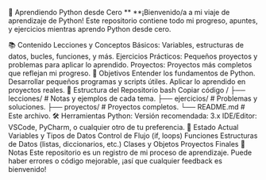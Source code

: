 🚀 Aprendiendo Python desde Cero
**
**¡Bienvenido/a a mi viaje de aprendizaje de Python! Este repositorio contiene todo mi progreso, apuntes, y ejercicios mientras aprendo Python desde cero.

📚 Contenido
Lecciones y Conceptos Básicos: Variables, estructuras de datos, bucles, funciones, y más.
Ejercicios Prácticos: Pequeños proyectos y problemas para aplicar lo aprendido.
Proyectos: Proyectos más completos que reflejan mi progreso.
📌 Objetivos
Entender los fundamentos de Python.
Desarrollar pequeños programas y scripts útiles.
Aplicar lo aprendido en proyectos reales.
📁 Estructura del Repositorio
bash
Copiar código
/
├── lecciones/            # Notas y ejemplos de cada tema.
├── ejercicios/           # Problemas y soluciones.
├── proyectos/            # Proyectos completos.
└── README.md             # Este archivo.
🛠️ Herramientas
Python: Versión recomendada: 3.x
IDE/Editor: VSCode, PyCharm, o cualquier otro de tu preferencia.
🚧 Estado Actual
 Variables y Tipos de Datos
 Control de Flujo (if, loops)
 Funciones
 Estructuras de Datos (listas, diccionarios, etc.)
 Clases y Objetos
 Proyectos Finales
🌱 Notas
Este repositorio es un registro de mi proceso de aprendizaje. Puede haber errores o código mejorable, ¡así que cualquier feedback es bienvenido!